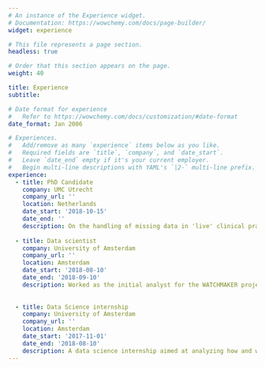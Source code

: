 ```yaml
---
# An instance of the Experience widget.
# Documentation: https://wowchemy.com/docs/page-builder/
widget: experience

# This file represents a page section.
headless: true

# Order that this section appears on the page.
weight: 40

title: Experience
subtitle:

# Date format for experience
#   Refer to https://wowchemy.com/docs/customization/#date-format
date_format: Jan 2006

# Experiences.
#   Add/remove as many `experience` items below as you like.
#   Required fields are `title`, `company`, and `date_start`.
#   Leave `date_end` empty if it's your current employer.
#   Begin multi-line descriptions with YAML's `|2-` multi-line prefix.
experience:
  - title: PhD Candidate
    company: UMC Utrecht
    company_url: ''
    location: Netherlands
    date_start: '2018-10-15'
    date_end: ''
    description: On the handling of missing data in 'live' clinical practice.
        
  - title: Data scientist
    company: University of Amsterdam
    company_url: ''
    location: Amsterdam
    date_start: '2018-08-10'
    date_end: '2018-09-10'
    description: Worked as the initial analyst for the WATCHMAKER project. Involved a combination of KNMI and ICU data.
    
    
  - title: Data Science internship
    company: University of Amsterdam
    company_url: ''
    location: Amsterdam
    date_start: '2017-11-01'
    date_end: '2018-08-10'
    description: A data science internship aimed at analyzing how and why elderly patients, by looking at activity tracker data, psychological questionnaires and physical tests, have hospital associated disability (HAD) after being acutely hospitalized.
---
```

